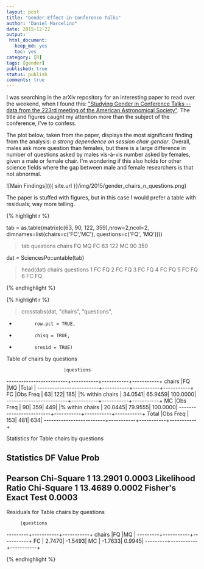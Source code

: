 ```yaml
---
layout: post
title: "Gender Effect in Conference Talks"
author: "Daniel Marcelino"
date: 2015-12-22
output:
 html_document: 
   keep_md: yes
   toc: yes
category: [R]
tags: [gender]
published: true
status: publish
comments: true
---
```


I was searching in the arXiv repository for an interesting paper to read over the weekend, when I found this: ["Studying Gender in Conference Talks -- data from the 223rd meeting of the American Astronomical Society"](http://arxiv.org/abs/1403.3091). The title and figures caught my attention more than the subject of the conference, I've to confess.
 
The plot below, taken from the paper, displays the most significant finding from the analysis: *a strong dependence on session chair gender*. Overall, males ask more question than females, but there is a large difference in number of questions asked by males vis-à-vis number asked by females, given a male or female chair. I'm wondering if this also holds for other science fields where the gap between male and female researchers is that not abnormal.

![Main Findings]({{ site.url }}/img/2015/gender_chairs_n_questions.png)

The paper is stuffed with figures, but in this case I would prefer a table with residuals; way more telling.

{% highlight r %}

tab = as.table(matrix(c(63, 90, 122, 359),nrow=2,ncol=2,
dimnames=list(chairs=c('FC','MC'),
questions=c('FQ', 'MQ'))))

> tab
     questions
chairs  FQ  MQ
   FC  63 122
   MC  90 359
      
dat = SciencesPo::untable(tab)

> head(dat)
  chairs questions
1    FC       FQ
2    FC       FQ
3    FC       FQ
4    FC       FQ
5    FC       FQ
6    FC       FQ

{% endhighlight %}

{% highlight r %}
> crosstabs(dat, "chairs", "questions",
+            row.pct = TRUE,
+            chisq = TRUE,
+            sresid = TRUE)

Table of chairs by questions

                         |questions  
-------------------------+-----------+-----------+-----------+
chairs                   |FQ         |MQ         |Total      |
-------------------------+-----------+-----------+-----------+
FC      |Obs Freq        |         63|        122|        185|
        |% within chairs |    34.0541|    65.9459|   100.0000|
-------------------------+-----------+-----------+-----------+
MC      |Obs Freq        |         90|        359|        449|
        |% within chairs |    20.0445|    79.9555|   100.0000|
-------------------------+-----------+-----------+-----------+
Total   |Obs Freq        |        153|        481|        634|
-------------------------+-----------+-----------+-----------+

Statistics for Table chairs by questions

Statistics                   DF      Value     Prob
---------------------------------------------------
Pearson Chi-Square           1     13.2901  0.0003
Likelihood Ratio Chi-Square  1     13.4689  0.0002
Fisher's Exact Test                         0.0003
---------------------------------------------------

Residuals for Table chairs by questions

         |questions  
---------+-----------+-----------+
chairs   |FQ         |MQ         |
---------+-----------+-----------+
FC       |     2.7470|    -1.5493|
MC       |    -1.7633|     0.9945|
---------+-----------+-----------+

{% endhighlight %}